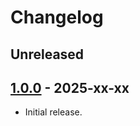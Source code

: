 # Changelog


## Unreleased

## [1.0.0] - 2025-xx-xx

- Initial release.


[1.0.0]: https://github.com/a-ui/cocs_branding_scss/tree/v1.0.0
